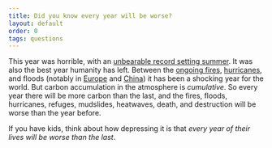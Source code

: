 ```yaml
---
title: Did you know every year will be worse?
layout: default
order: 0
tags: questions
---
```


This year was horrible, with an [unbearable record setting summer][].
It was also the best year humanity has left.  Between the [ongoing
fires][], [hurricanes][], and floods (notably in [Europe][] and
[China][]) it has been a shocking year for the world.  But carbon
accumulation in the atmosphere is *cumulative*.  So every year there
will be more carbon than the last, and the fires, floods, hurricanes,
refuges, mudslides, heatwaves, death, and destruction will be worse
than the year before.

If you have kids, think about how depressing it is that *every year of
their lives will be worse than the last*.

[unbearable record setting summer]: https://www.theatlantic.com/politics/archive/2021/08/summer-2021-climate-change-records/619887/
[ongoing fires]: https://www.nytimes.com/interactive/2021/us/wildfires-air-quality-tracker.html
[hurricanes]: https://en.wikipedia.org/wiki/2021_Atlantic_hurricane_season
[Europe]: https://en.wikipedia.org/wiki/2021_European_floods
[China]: https://en.wikipedia.org/wiki/2021_Henan_floods
